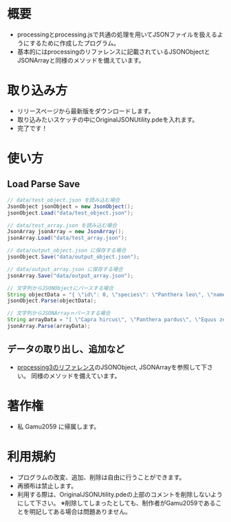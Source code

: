 # 概要
- processingとprocessing.jsで共通の処理を用いてJSONファイルを扱えるようにするために作成したプログラム。
- 基本的にはprocessingのリファレンスに記載されているJSONObjectとJSONArrayと同様のメソッドを備えています。

# 取り込み方
- リリースページから最新版をダウンロードします。
- 取り込みたいスケッチの中にOriginalJSONUtility.pdeを入れます。
- 完了です！

# 使い方
## Load Parse Save
```java
// data/test_object.json を読み込む場合
JsonObject jsonObject = new JsonObject();
jsonObject.Load("data/test_object.json");

// data/test_array.json を読み込む場合
JsonArray jsonArray = new JsonArray();
jsonArray.Load("data/test_array.json");

// data/output_object.json に保存する場合
jsonObject.Save("data/output_object.json");

// data/output_array.json に保存する場合
jsonArray.Save("data/output_array.json");

// 文字列からJSONObjectにパースする場合
String objectData = "{ \"id\": 0, \"species\": \"Panthera leo\", \"name\": \"Lion\"}";
jsonObject.Parse(objectData);

// 文字列からJSONArrayｎパースする場合
String arrayData = "[ \"Capra hircus\", \"Panthera pardus\", \"Equus zebra\" ]";
jsonArray.Parse(arrayData);
```
## データの取り出し、追加など
- [processing3のリファレンス](https://processing.org/reference/)のJSONObject, JSONArrayを参照して下さい。
  同様のメソッドを備えています。

# 著作権
- 私 Gamu2059 に帰属します。

# 利用規約
- プログラムの改変、追加、削除は自由に行うことができます。
- 再頒布は禁止します。
- 利用する際は、OriginalJSONUtility.pdeの上部のコメントを削除しないようにして下さい。
  ※削除してしまったとしても、制作者がGamu2059であることを明記してある場合は問題ありません。